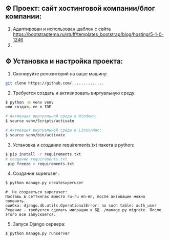   ## ⚙️ Проект: сайт хостинговой компании/блог компании:
  
  1. Aдаптирован и использован шаблон  с сайта https://bootstraptema.ru/stuff/templates_bootstrap/blog/hosting/5-1-0-1246
  2. 
  




## ⚙️ Установка и настройка проекта:

  1. Скопируйте репозиторий на ваше машину:
```bash
git clone https://github.com/..............
```
  2. Требуется создать и активировать виртуальную среду:
```bash
$ python -m venv venv
или создать ее в IDE

# Активация виртуальной среды в Windows:
$ source venv/Scripts/activate

# Активация виртуальной среды в Linux/Mac:
$ source venv/bin/activate
```
  3. Установка и создание requirements.txt пакета в python:
```bash
$ pip install -r requirements.txt
# создание requirements.txt
 pip freeze > requirements.txt
``` 
  4. Создание superuser :
```bash
$ python manage.py createsuperuser
```
```
#  Не создаеться superuser:  
Поставь в сеттингах вместо ru-ru en-en, после активации можно поменять.
ошибка: django.db.utils.OperationalError: no such table: auth_user
Решение - требуется сделать миграцию в БД ./manage.py migrate. После этого все запускается.
```  
 5. Запуск Django сервера:
```bash
$ python manage.py runserver
``` 
